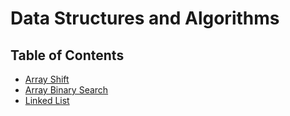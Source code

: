 # Data Structures and Algorithms

## Table of Contents
- [Array Shift](javascript/code-challenges/arrayShift/README.md)
- [Array Binary Search](javascript/code-challenges/arrayBinarySearch/README.md)
- [Linked List](javascript/linked-list/README.md)

